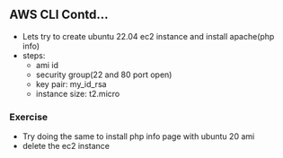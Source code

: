 AWS CLI Contd...
----------------------


* Lets try to create ubuntu 22.04 ec2 instance and install apache(php info)
* steps:
    * ami id 
    * security group(22 and 80 port open)
    * key pair: my_id_rsa
    * instance size: t2.micro

### Exercise  
* Try doing the same to install php info page with ubuntu 20 ami
* delete the ec2 instance

